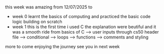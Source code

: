 this week was amazing from 12/07/2025 to

- week 0
  learnt the basics of computing and practiced the basic code logic building on scratch
- week 1
  this is the first time i used C
  the explanation were beutiful and it was a smooth ride from basics of C --> user inputs through cs50 header file --> conditional --> loops --> functions --> comments and styling

more to come
enjoying the journey
see you in next week
